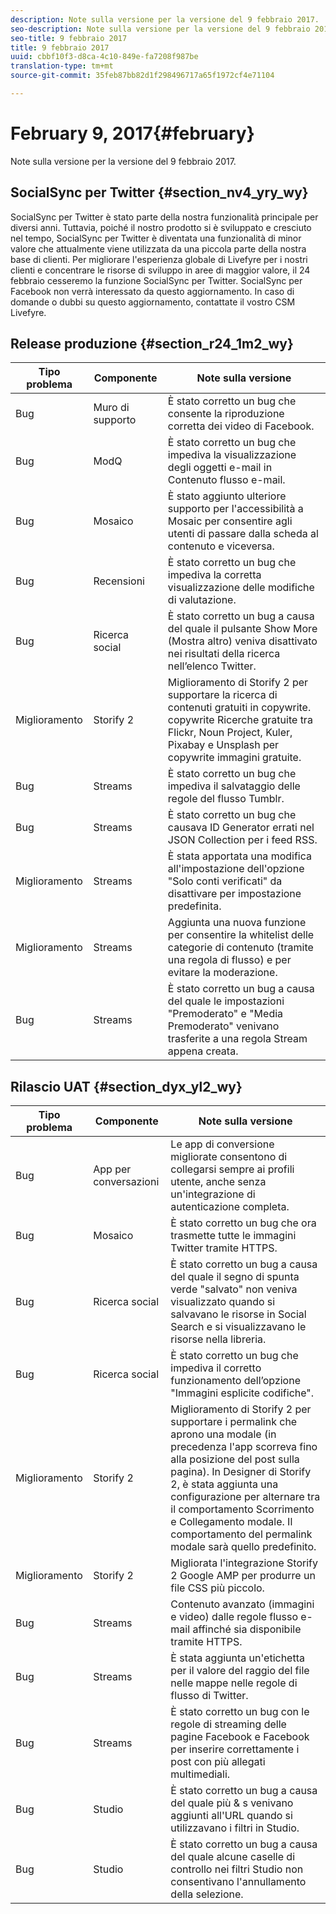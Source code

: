 ```yaml
---
description: Note sulla versione per la versione del 9 febbraio 2017.
seo-description: Note sulla versione per la versione del 9 febbraio 2017.
seo-title: 9 febbraio 2017
title: 9 febbraio 2017
uuid: cbbf10f3-d8ca-4c10-849e-fa7208f987be
translation-type: tm+mt
source-git-commit: 35feb87bb82d1f298496717a65f1972cf4e71104

---
```



# February 9, 2017{#february}

Note sulla versione per la versione del 9 febbraio 2017.

## SocialSync per Twitter {#section_nv4_yry_wy}

SocialSync per Twitter è stato parte della nostra funzionalità principale per diversi anni. Tuttavia, poiché il nostro prodotto si è sviluppato e cresciuto nel tempo, SocialSync per Twitter è diventata una funzionalità di minor valore che attualmente viene utilizzata da una piccola parte della nostra base di clienti. Per migliorare l'esperienza globale di Livefyre per i nostri clienti e concentrare le risorse di sviluppo in aree di maggior valore, il 24 febbraio cesseremo la funzione SocialSync per Twitter. SocialSync per Facebook non verrà interessato da questo aggiornamento. In caso di domande o dubbi su questo aggiornamento, contattate il vostro CSM Livefyre.

## Release produzione {#section_r24_1m2_wy}

| Tipo problema | Componente | Note sulla versione |
|--- |--- |--- |
| Bug | Muro di supporto | È stato corretto un bug che consente la riproduzione corretta dei video di Facebook. |
| Bug | ModQ | È stato corretto un bug che impediva la visualizzazione degli oggetti e-mail in Contenuto flusso e-mail. |
| Bug | Mosaico | È stato aggiunto ulteriore supporto per l'accessibilità a Mosaic per consentire agli utenti di passare dalla scheda al contenuto e viceversa. |
| Bug | Recensioni | È stato corretto un bug che impediva la corretta visualizzazione delle modifiche di valutazione. |
| Bug | Ricerca social | È stato corretto un bug a causa del quale il pulsante Show More (Mostra altro) veniva disattivato nei risultati della ricerca nell’elenco Twitter. |
| Miglioramento | Storify 2 | Miglioramento di Storify 2 per supportare la ricerca di contenuti gratuiti in copywrite. copywrite Ricerche gratuite tra Flickr, Noun Project, Kuler, Pixabay e Unsplash per copywrite immagini gratuite. |
| Bug | Streams | È stato corretto un bug che impediva il salvataggio delle regole del flusso Tumblr. |
| Bug | Streams | È stato corretto un bug che causava ID Generator errati nel JSON Collection per i feed RSS. |
| Miglioramento | Streams | È stata apportata una modifica all'impostazione dell'opzione "Solo conti verificati" da disattivare per impostazione predefinita. |
| Miglioramento | Streams | Aggiunta una nuova funzione per consentire la whitelist delle categorie di contenuto (tramite una regola di flusso) e per evitare la moderazione. |
| Bug | Streams | È stato corretto un bug a causa del quale le impostazioni "Premoderato" e "Media Premoderato" venivano trasferite a una regola Stream appena creata. |

## Rilascio UAT {#section_dyx_yl2_wy}

| Tipo problema | Componente | Note sulla versione |
|--- |--- |--- |
| Bug | App per conversazioni | Le app di conversione migliorate consentono di collegarsi sempre ai profili utente, anche senza un'integrazione di autenticazione completa. |
| Bug | Mosaico | È stato corretto un bug che ora trasmette tutte le immagini Twitter tramite HTTPS. |
| Bug | Ricerca social | È stato corretto un bug a causa del quale il segno di spunta verde "salvato" non veniva visualizzato quando si salvavano le risorse in Social Search e si visualizzavano le risorse nella libreria. |
| Bug | Ricerca social | È stato corretto un bug che impediva il corretto funzionamento dell’opzione "Immagini esplicite codifiche". |
| Miglioramento | Storify 2 | Miglioramento di Storify 2 per supportare i permalink che aprono una modale (in precedenza l'app scorreva fino alla posizione del post sulla pagina). In Designer di Storify 2, è stata aggiunta una configurazione per alternare tra il comportamento Scorrimento e Collegamento modale. Il comportamento del permalink modale sarà quello predefinito. |
| Miglioramento | Storify 2 | Migliorata l'integrazione Storify 2 Google AMP per produrre un file CSS più piccolo. |
| Bug | Streams | Contenuto avanzato (immagini e video) dalle regole flusso e-mail affinché sia disponibile tramite HTTPS. |
| Bug | Streams | È stata aggiunta un'etichetta per il valore del raggio del file nelle mappe nelle regole di flusso di Twitter. |
| Bug | Streams | È stato corretto un bug con le regole di streaming delle pagine Facebook e Facebook per inserire correttamente i post con più allegati multimediali. |
| Bug | Studio | È stato corretto un bug a causa del quale più &amp; s venivano aggiunti all'URL quando si utilizzavano i filtri in Studio. |
| Bug | Studio | È stato corretto un bug a causa del quale alcune caselle di controllo nei filtri Studio non consentivano l'annullamento della selezione. |

